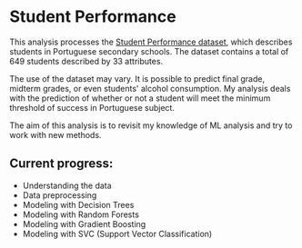 # Student Performance
This analysis processes the [Student Performance dataset](10.24432/C5TG7T), which describes students in Portuguese secondary schools. The dataset contains a total of 649 students described by 33 attributes.

The use of the dataset may vary. It is possible to predict final grade, midterm grades, or even students' alcohol consumption. My analysis deals with the prediction of whether or not a student will meet the minimum threshold of success in Portuguese subject.

The aim of this analysis is to revisit my knowledge of ML analysis and try to work with new methods.

## Current progress:
- Understanding the data
- Data preprocessing
- Modeling with Decision Trees
- Modeling with Random Forests
- Modeling with Gradient Boosting
- Modeling with SVC (Support Vector Classification)
